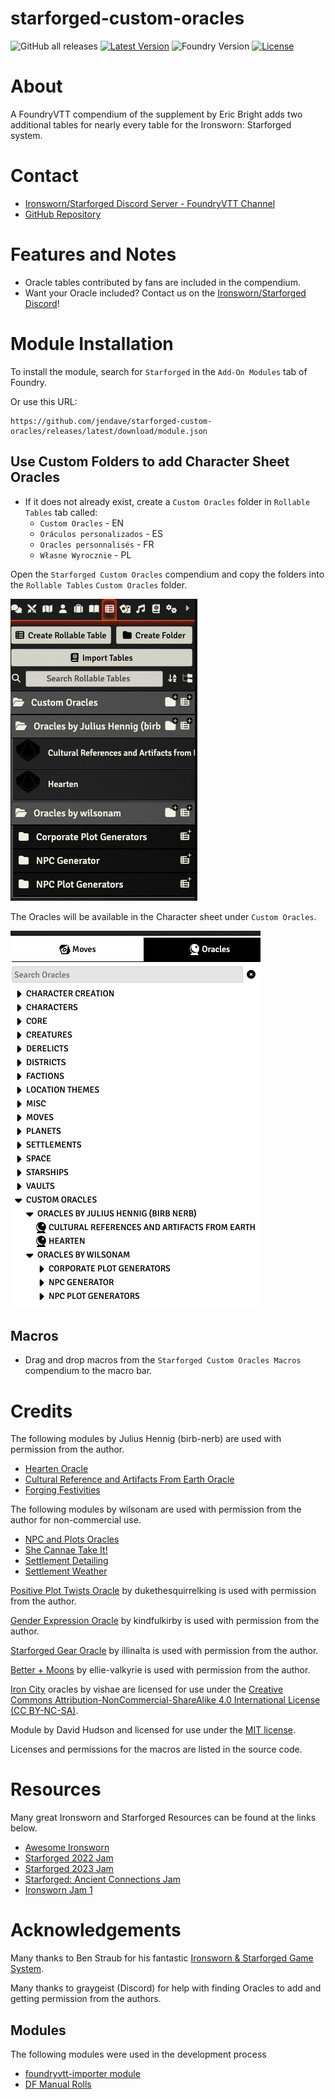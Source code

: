# starforged-custom-oracles

![GitHub all releases](https://img.shields.io/github/downloads/jendave/starforged-custom-oracles/total)
[![Latest Version](https://img.shields.io/github/v/release/jendave/starforged-custom-oracles?display_name=tag&sort=semver&label=Latest%20Version)](https://github.com/jendave/starforged-custom-oracles/releases/latest)
![Foundry Version](https://img.shields.io/endpoint?url=https://foundryshields.com/version?url=https%3A%2F%2Fraw.githubusercontent.com%2Fjendave%2Fstarforged-custom-oracles%2Fmain%2Fmodule.json)
[![License](https://img.shields.io/github/license/jendave/starforged-custom-oracles)](LICENSE)

# About
A FoundryVTT compendium of the supplement by Eric Bright adds two additional tables for nearly every table for the Ironsworn: Starforged system.

# Contact
* [Ironsworn/Starforged Discord Server - FoundryVTT Channel](https://discord.com/channels/437120373436186625/867434336201605160)
* [GitHub Repository](https://github.com/jendave/starforged-custom-oracles)

# Features and Notes
* Oracle tables contributed by fans are included in the compendium.
* Want your Oracle included? Contact us on the [Ironsworn/Starforged Discord](https://discord.com/channels/437120373436186625/867434336201605160)!

# Module Installation
To install the module, search for `Starforged` in the `Add-On Modules` tab of Foundry.

Or use this URL:

```
https://github.com/jendave/starforged-custom-oracles/releases/latest/download/module.json
```

## Use Custom Folders to add Character Sheet Oracles 
* If it does not already exist, create a `Custom Oracles` folder in `Rollable Tables` tab called:
  * `Custom Oracles` - EN
  * `Oráculos personalizados` - ES
  * `Oracles personnalisés` - FR
  * `Własne Wyrocznie` - PL

Open the `Starforged Custom Oracles` compendium and copy the folders into the `Rollable Tables` `Custom Oracles` folder.

![Rollable Tables - Custom Oracles](./docs/custom-oracles-rollable-tables.jpg)

The Oracles will be available in the Character sheet under `Custom Oracles`.

![Character Sheet - Custom Oracles](./docs/custom-oracles-character-sheet.jpg)

## Macros
* Drag and drop macros from the `Starforged Custom Oracles Macros` compendium to the macro bar.

# Credits
The following modules by Julius Hennig (birb-nerb) are used with permission from the author.
* [Hearten Oracle](https://birb-nerb.itch.io/hearten-oracle)
* [Cultural Reference and Artifacts From Earth Oracle](https://birb-nerb.itch.io/cultural-references-and-artifacts-from-earth-oracle-for-ironsworn-starforged)
* [Forging Festivities](https://birb-nerb.itch.io/forging-festivities-oracle-starforged) 

The following modules by wilsonam are used with permission from the author for non-commercial use.
* [NPC and Plots Oracles](https://wilsonam.itch.io/npcs-and-plots-for-starforged) 
* [She Cannae Take It!](https://wilsonam.itch.io/she-cannae-take-it)
* [Settlement Detailing](https://wilsonam.itch.io/settlement-detailing-for-starforged)
* [Settlement Weather](https://wilsonam.itch.io/settlement-weather-oracles-for-starforged)

[Positive Plot Twists Oracle](https://discord.com/channels/437120373436186625/473169644698468352/1128160532113932349) by dukethesquirrelking is used with permission from the author.

[Gender Expression Oracle](https://gender-oracle.neocities.org) by kindfulkirby is used with permission from the author.

[Starforged Gear Oracle](https://illinalta.itch.io/starforged-gear-oracle) by illinalta is used with permission from the author.

[Better + Moons](https://ellie-valkyrie.itch.io/sfbm) by ellie-valkyrie is used with permission from the author.

[Iron City](https://vishae.itch.io/ironcity-district-generator) oracles by vishae are licensed for use under the [Creative Commons Attribution-NonCommercial-ShareAlike 4.0 International License (CC BY-NC-SA)](https://creativecommons.org/licenses/by-nc-sa/4.0/).

Module by David Hudson and licensed for use under the [MIT license](https://opensource.org/license/mit/).

Licenses and permissions for the macros are listed in the source code.

# Resources
Many great Ironsworn and Starforged Resources can be found at the links below.
* [Awesome Ironsworn](https://github.com/Billiam/awesome-ironsworn)
* [Starforged 2022 Jam](https://itch.io/jam/starforged-2022-jam)
* [Starforged 2023 Jam](https://itch.io/jam/starforged-2023-jam)
* [Starforged: Ancient Connections Jam](https://itch.io/jam/starforged-ancient-connections/entries)
* [Ironsworn Jam 1](https://itch.io/jam/ironsworn-jam-1/entries)

# Acknowledgements
Many thanks to Ben Straub for his fantastic [Ironsworn & Starforged Game System](https://foundryvtt.com/packages/foundry-ironsworn).

Many thanks to graygeist (Discord) for help with finding Oracles to add and getting permission from the authors.

## Modules
The following modules were used in the development process
* [foundryvtt-importer module](https://github.com/EthanJWright/foundryvtt-importer)
* [DF Manual Rolls](https://foundryvtt.com/packages/df-manual-rolls)
